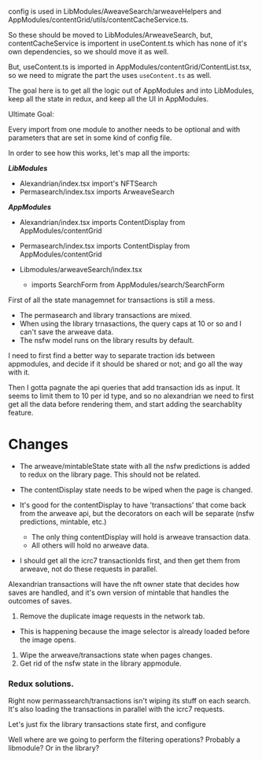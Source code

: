 config is used in LibModules/AweaveSearch/arweaveHelpers and AppModules/contentGrid/utils/contentCacheService.ts.

So these should be moved to LibModules/ArweaveSearch, but, contentCacheService is importent in useContent.ts which has none of it's own dependencies, so we should move it as well.

But, useContent.ts is imported in AppModules/contentGrid/ContentList.tsx, so we need to migrate the part the uses `useContent.ts` as well.

The goal here is to get all the logic out of AppModules and into LibModules, keep all the state in redux, and keep all the UI in AppModules.







Ultimate Goal: 

Every import from one module to another needs to be optional and with parameters that are set in some kind of config file.

In order to see how this works, let's map all the imports:

***LibModules***
- Alexandrian/index.tsx import's NFTSearch
- Permasearch/index.tsx imports ArweaveSearch


***AppModules***
- Alexandrian/index.tsx imports ContentDisplay from AppModules/contentGrid
- Permasearch/index.tsx imports ContentDisplay from AppModules/contentGrid


- Libmodules/arweaveSearch/index.tsx 
  - imports SearchForm from AppModules/search/SearchForm






First of all the state managemnet for transactions is still a mess. 

- The permasearch and library transactions are mixed. 
- When using the library trnasactions, the query caps at 10 or so and I can't save the arweave data. 
- The nsfw model runs on the library results by default.

I need to first find a better way to separate traction ids between appmodules, and decide if it should be shared or not; and go all the way with it.

Then I gotta pagnate the api queries that add transaction ids as input. It seems to limit them to 10 per id type, and so no alexandrian we need to first get all the data before rendering them, and start adding the searchablity feature.


# Changes

- The arweave/mintableState state with all the nsfw predictions is added to redux on the library page. This should not be related.
- The contentDisplay state needs to be wiped when the page is changed.

- It's good for the contentDisplay to have 'transactions' that come back from the arweave api, but the decorators on each will be separate (nsfw predictions, mintable, etc.)
  - The only thing contentDisplay will hold is arweave transaction data.
  - All others will hold no arweave data.

- I should get all the icrc7 transactionIds first, and then get them from arweave, not do these requests in parallel.


Alexandrian transactions will have the nft owner state that decides how saves are handled, and it's own version of mintable that handles the outcomes of saves.

1. Remove the duplicate image requests in the network tab.
  - This is happening because the image selector is already loaded before the image opens.
1. Wipe the arweave/transactions state when pages changes.
1. Get rid of the nsfw state in the library appmodule.



### Redux solutions.

Right now permassearch/transactions isn't wiping its stuff on each search. It's also loading the transactions in parallel with the icrc7 requests.

Let's just fix the library transactions state first, and configure 

Well where are we going to perform the filtering operations? Probably a libmodule? Or in the library?

